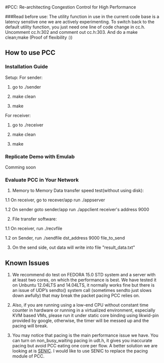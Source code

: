 #PCC: Re-architecting Congestion Control for High Performance

###Read before use:
The utility function in use in the current code base is a latency senstive one we are actively experimenting. To switch back to the default utility function, you just need one line of code change in cc.h. Uncomment cc.h:302 and comment out cc.h:303. And do a make clean;make (Proof of flexibility :))

## How to use PCC

### Installation Guide
Setup:
For sender:
1. go to ./sender

2. make clean

3. make


For receiver:

1. go to ./receiver

2. make clean

3. make



### Replicate Demo with Emulab
Comming soon

### Evaluate PCC in Your Network
1. Memory to Memory Data transfer speed test(without using disk): 

  1.1 On receiver, go to recever/app run ./appserver 

  1.2 On sender goto sender/app run ./appclient receiver's address 9000

2. File transfer software:

  1.1 On receiver, run ./recvfile
 
  1.2 on Sender, run ./sendfile dst_address 9000 file_to_send

3. On the send side, out data will write into file "result_data.txt"

## Known Issues
1. We recommend do test on FEDORA 15.0 STD system and a server with at least two cores, on which the performance is best. We have tested it on Unbuntu 12.04LTS and 14.04LTS, it normally works fine but there is an issue of UDP’s sendto() system call (sometimes sendto just slows down awfully) that may break the packet pacing PCC relies on. 

2. Also, if you are running using a low-end CPU without constant time counter in hardware or running in a virtualized environment, especially KVM based VMs,  please run it under static core binding using likwid-pin provided by google, otherwise, the timer will be messed up and the pacing will break.

3. You may notice that pacing is the main performance issue we have. You can turn on non_busy_waiting pacing in udt.h, it gives you inaccurate pacing but avoid PCC eating one core per flow. A better solution we are looking at is [SENIC](https://github.com/sivasankariit/qfq-rl). I would like to use SENIC to replace the pacing module of PCC.

